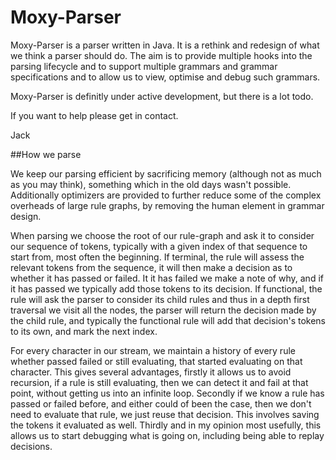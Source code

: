 Moxy-Parser
===========

Moxy-Parser is a parser written in Java. It is a rethink and redesign of what we think a parser should do. The aim is to provide multiple hooks into the parsing lifecycle and to support multiple grammars and grammar specifications and to allow us to view, optimise and debug such grammars. 


Moxy-Parser is definitly under active development, but there is a lot todo.

If you want to help please get in contact.

Jack

##How we parse

We keep our parsing efficient by sacrificing memory (although not as much as you may think), something which in the old days wasn't possible. Additionally optimizers are provided to further reduce some of the complex overheads of large rule graphs, by removing the human element in grammar design.

When parsing we choose the root of our rule-graph and ask it to consider our sequence of tokens, typically with a given index of that sequence to start from, most often the beginning. If terminal, the rule will assess the relevant tokens from the sequence, it will then make a decision as to whether it has passed or failed. It it has failed we make a note of why, and if it has passed we typically add those tokens to its decision. If functional, the rule will ask the parser to consider its child rules and thus in a depth first traversal we visit all the nodes, the parser will return the decision made by the child rule, and typically the functional rule will add that decision's tokens to its own, and mark the next index. 

For every character in our stream, we maintain a history of every rule whether passed failed or still evaluating, that started evaluating on that character. This gives several advantages, firstly it allows us to avoid recursion, if a rule is still evaluating, then we can detect it and fail at that point, without getting us into an infinite loop. Secondly if we know a rule has passed or failed before, and either could of been the case, then we don't need to evaluate that rule, we just reuse that decision. This involves saving the tokens it evaluated as well. Thirdly and in my opinion most usefully, this allows us to start debugging what is going on, including being able to replay decisions.
